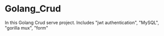 # Golang_Crud
In this Golang Crud serve project. Includes "jwt authentication", "MySQL", "gorilla mux", "form"
